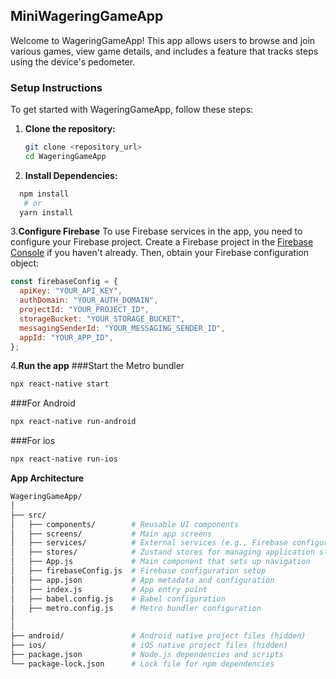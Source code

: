 ## MiniWageringGameApp

Welcome to WageringGameApp! This app allows users to browse and join various games, view game details, and includes a feature that tracks steps using the device's pedometer.

### Setup Instructions

To get started with WageringGameApp, follow these steps:

1. **Clone the repository:**
   ```bash
   git clone <repository_url>
   cd WageringGameApp
   ```
2. **Install Dependencies:**
  ```bash
    npm install
     # or
    yarn install
```
3.**Configure Firebase**
To use Firebase services in the app, you need to configure your Firebase project. Create a Firebase project in the [Firebase Console](https://console.firebase.google.com/) if you haven't already. Then, obtain your Firebase configuration object:

```javascript
const firebaseConfig = {
  apiKey: "YOUR_API_KEY", 
  authDomain: "YOUR_AUTH_DOMAIN", 
  projectId: "YOUR_PROJECT_ID", 
  storageBucket: "YOUR_STORAGE_BUCKET", 
  messagingSenderId: "YOUR_MESSAGING_SENDER_ID",
  appId: "YOUR_APP_ID", 
};
```

4.**Run the app**
###Start the Metro bundler
```bash
npx react-native start
```
###For Android
```bash
npx react-native run-android
```
###For ios
```bash
npx react-native run-ios
```

**App Architecture**
```bash
WageringGameApp/
│
├── src/
│   ├── components/        # Reusable UI components
│   ├── screens/           # Main app screens
│   ├── services/          # External services (e.g., Firebase configuration)
│   ├── stores/            # Zustand stores for managing application state
│   ├── App.js             # Main component that sets up navigation
│   ├── firebaseConfig.js  # Firebase configuration setup
│   ├── app.json           # App metadata and configuration
│   ├── index.js           # App entry point
│   ├── babel.config.js    # Babel configuration
│   ├── metro.config.js    # Metro bundler configuration
│   
│
├── android/               # Android native project files (hidden)
├── ios/                   # iOS native project files (hidden)
├── package.json           # Node.js dependencies and scripts
└── package-lock.json      # Lock file for npm dependencies
```





